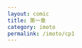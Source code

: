 ```yaml
---
layout: comic
title: 第一章
category: imoto
permalink: /imoto/cp1
---
```

<div class="swiper-slide"><img data-src="../images/manga/imoto/001.jpg" class="swiper-lazy"></div>
<div class="swiper-slide"><img data-src="../images/manga/imoto/002.jpg" class="swiper-lazy"></div>
<div class="swiper-slide"><img data-src="../images/manga/imoto/003.jpg" class="swiper-lazy"></div>

